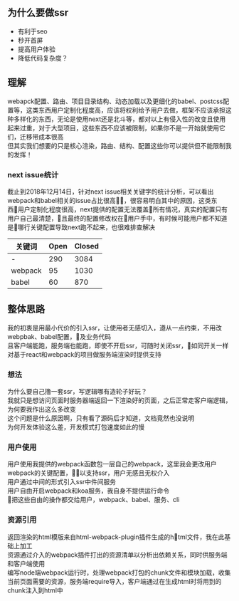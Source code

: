 ## 为什么要做ssr
- 有利于seo  
- 秒开首屏  
- 提高用户体验  
- 降低代码复杂度？  

## 理解
webapck配置、路由、项目目录结构、动态加载以及更细化的babel、postcss配置等，这类东西用户定制化程度高，应该将权利给予用户去做，框架不应该承担这种多样化的东西，无论是使用next还是北斗等，都对以上有侵入性的改变且使用起来过重，对于大型项目，这些东西不应该被限制，如果你不是一开始就使用它们，迁移带成本很高  
但其实我们想要的只是核心渲染，路由、结构、配置这些你可以提供但不能限制我的发挥！  

### next issue统计
截止到2018年12月14日，针对next issue相关关键字的统计分析，可以看出webpack和babel相关的issue占比很高，很容易明白其中的原因，这类东西用户定制化程度很高，next提供的配置无法覆盖所有情况，真实的配置只有用户自己最清楚，且最终的配置修改权在用户手中，有时候可能用户都不知道是哪行关键配置导致next跑不起来，也很难排查解决  

| 关键词 | Open | Closed |
| ----- | ---- | ------ |
| - | 290 | 3084 |
| webpack | 95 | 1030 |
| babel | 60 | 870 |

## 整体思路
我的初衷是用最小代价的引入ssr，让使用者无感切入，遵从一点约束，不用改webpbak、babel配置，及业务代码  
且客户端能跑，服务端也能跑，即使不开启ssr，可随时关闭ssr，如同开关一样  
对基于react和webpack的项目做服务端渲染时提供支持  

### 想法
为什么要自己撸一套ssr，写逻辑哪有造轮子好玩？  
我就只是想访问页面时服务器端返回一下渲染好的页面，之后正常走客户端逻辑，为何要我作出这么多改变  
这个问题是什么原因啊，只有看了源码后才知道，文档竟然也没说明  
为何开发体验这么差，开发模式打包速度如此的慢  

### 用户使用
用户使用我提供的webpack函数包一层自己的webpack，这里我会更改用户webpack的关键配置，以支持ssr，用户无感且无权介入  
用户通过中间的形式引入ssr中件间服务  
用户自由开启webpack和koa服务，我自身不提供运行命令  
把这些自由的操作都交给用户，webpack、babel、服务、cli  

### 资源引用
返回渲染的html模版来自html-webpack-plugin插件生成的html文件，我在此基础上加工  
资源通过介入的webpack插件打出的资源清单以分析出依赖关系，同时供服务端和客户端使用  
编写node端webpack运行时，处理webpack打包的chunk文件和模块加载，收集当前页面需要的资源，服务端require导入，客户端通过在生成html时将用到的chunk注入到html中  
